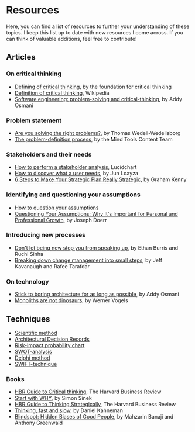 ﻿# Resources

Here, you can find a list of resources to further your understanding of these topics. I keep this list up to date with new resources I come across. If you can think of valuable additions, feel free to contribute!

## Articles

### On critical thinking

- [Defining of critical thinking](https://www.criticalthinking.org/pages/defining-critical-thinking/766), by the foundation for critical thinking 
- [Definition of critical thinking](https://en.wikipedia.org/wiki/Critical_thinking), Wikipedia
- [Software engineering: problem-solving and critical-thinking](https://addyosmani.com/blog/softeng-problem-solving/), by Addy Osmani

### Problem statement

- [Are you solving the right problems?](https://hbr.org/2017/01/are-you-solving-the-right-problems), by Thomas Wedell-Wedellsborg
- [The problem-definition process](https://www.mindtools.com/ap08zqt/the-problem-definition-process), by the Mind Tools Content Team

### Stakeholders and their needs

- [How to perform a stakeholder analysis](https://www.lucidchart.com/blog/how-to-perform-a-stakeholder-analysis), Lucidchart
- [How to discover what a user needs](https://medium.com/@junloayza/how-to-discover-what-a-user-needs-bdd772fe8a3d), by Jun Loayza
- [6 Steps to Make Your Strategic Plan Really Strategic](https://hbr.org/2018/08/6-steps-to-make-your-strategic-plan-really-strategic), by Graham Kenny

### Identifying and questioning your assumptions

- [How to question your assumptions](https://talenttalks.net/assumptions/)
- [Questioning Your Assumptions: Why It's Important for Personal and Professional Growth](https://www.linkedin.com/pulse/questioning-your-assumptions-why-its-important-growth-doerr-cris/), by Joseph Doerr

### Introducing new processes

- [Don't let being new stop you from speaking up](https://hbr.org/2022/01/dont-let-being-new-stop-you-from-speaking-up), by Ethan Burris and Ruchi Sinha
- [Breaking down change management into small steps](https://hbr.org/2021/05/break-down-change-management-into-small-steps), by Jeff Kavanaugh and Rafee Tarafdar

### On technology

- [Stick to boring architecture for as long as possible](https://addyosmani.com/blog/boring-architecture/), by Addy Osmani
- [Monoliths are not dinosaurs](https://www.allthingsdistributed.com/2023/05/monoliths-are-not-dinosaurs.html), by Werner Vogels

## Techniques

- [Scientific method](https://www.techtarget.com/whatis/definition/scientific-method)
- [Architectural Decision Records](https://adr.github.io/)
- [Risk-impact probability chart](https://www.toolshero.com/decision-making/risk-impact-probability-chart/)
- [SWOT-analysis](https://www.investopedia.com/terms/s/swot.asp)
- [Delphi method](https://en.wikipedia.org/wiki/Delphi_method)
- [SWIFT-technique](https://en.wikipedia.org/wiki/Structured_What_If_Technique)

### Books

- [HBR Guide to Critical thinking](https://store.hbr.org/product/hbr-guide-to-critical-thinking/10587), The Harvard Business Review
- [Start with WHY](https://simonsinek.com/books/start-with-why/), by Simon Sinek
- [HBR Guide to Thinking Strategically](https://store.hbr.org/product/hbr-guide-to-thinking-strategically/10237), The Harvard Business Review
- [Thinking, fast and slow](https://www.amazon.com/Thinking-Fast-Slow-Daniel-Kahneman/dp/0374533555), by Daniel Kahneman
- [Blindspot: Hidden Biases of Good People](https://www.amazon.com/Blindspot-Hidden-Biases-Good-People/dp/0345528433), by Mahzarin Banaji and Anthony Greenwald
